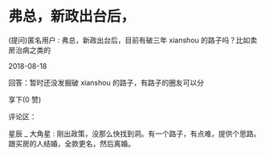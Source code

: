# 弗总，新政出台后，

(提问)匿名用户 : 弗总，新政出台后，目前有破三年 xianshou 的路子吗？比如卖房治病之类的

2018-08-18

回答：暂时还没发掘破 xianshou 的路子，有路子的圈友可以分

享下(0 赞)

评论区：

星辰 _ 大角星 : 刚出政策，没那么快找到洞。有一个路子，有点难，提供个思路。跟买房的人结婚，全款更名，然后离婚。